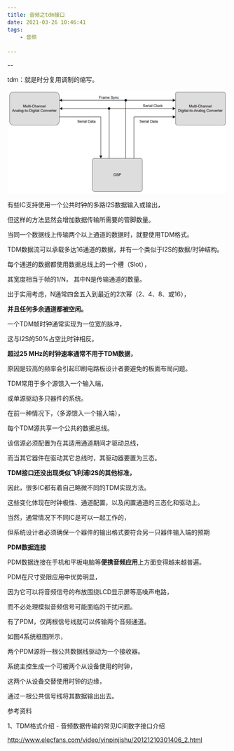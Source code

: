 ```yaml
---
title: 音频之tdm接口
date: 2021-03-26 10:46:41
tags:
	- 音频

---
```


--

tdm：就是时分复用调制的缩写。

![在这里插入图片描述](../images/random_name/20210209153656910.png)

有些IC支持使用一个公共时钟的多路I2S数据输入或输出，

但这样的方法显然会增加数据传输所需要的管脚数量。

当同一个数据线上传输两个以上通道的数据时，就要使用TDM格式。

TDM数据流可以承载多达16通道的数据，并有一个类似于I2S的数据/时钟结构。



每个通道的数据都使用数据总线上的一个槽（Slot），

其宽度相当于帧的1/N， 其中N是传输通道的数量。

出于实用考虑，N通常四舍五入到最近的2次幂（2、4、8、或16），

**并且任何多余通道都被空闲。**

一个TDM帧时钟通常实现为一位宽的脉冲，

这与I2S的50%占空比时钟相反。

**超过25 MHz的时钟速率通常不用于TDM数据，**

原因是较高的频率会引起印刷电路板设计者要避免的板面布局问题。



TDM常用于多个源馈入一个输入端，

或单源驱动多只器件的系统。

在前一种情况下，（多源馈入一个输入端），

每个TDM源共享一个公共的数据总线。

该信源必须配置为在其适用通道期间才驱动总线，

而当其它器件在驱动其它总线时，其驱动器要置为三态。



**TDM接口还没出现类似飞利浦I2S的其他标准，**

因此，很多IC都有着自己略微不同的TDM实现方法。

这些变化体现在时钟极性、通道配置，以及闲置通道的三态化和驱动上。

当然，通常情况下不同IC是可以一起工作的，

但系统设计者必须确保一个器件的输出格式要符合另一只器件输入端的预期



**PDM数据连接**

PDM数据连接在手机和平板电脑等**便携音频应用**上方面变得越来越普遍。

PDM在尺寸受限应用中优势明显，

因为它可以将音频信号的布放围绕LCD显示屏等高噪声电路，

而不必处理模拟音频信号可能面临的干扰问题。



有了PDM，仅两根信号线就可以传输两个音频通道。

如图4系统框图所示，

两个PDM源将一根公共数据线驱动为一个接收器。

系统主控生成一个可被两个从设备使用的时钟，

这两个从设备交替使用时钟的边缘，

通过一根公共信号线将其数据输出出去。



参考资料

1、TDM格式介绍 - 音频数据传输的常见IC间数字接口介绍

http://www.elecfans.com/video/yinpinjishu/20121210301406_2.html